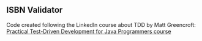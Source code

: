 ## ISBN Validator

Code created following the LinkedIn course about TDD by Matt Greencroft: 
[Practical Test-Driven Development for Java Programmers course](https://www.linkedin.com/learning/practical-test-driven-development-for-java-programmers)

